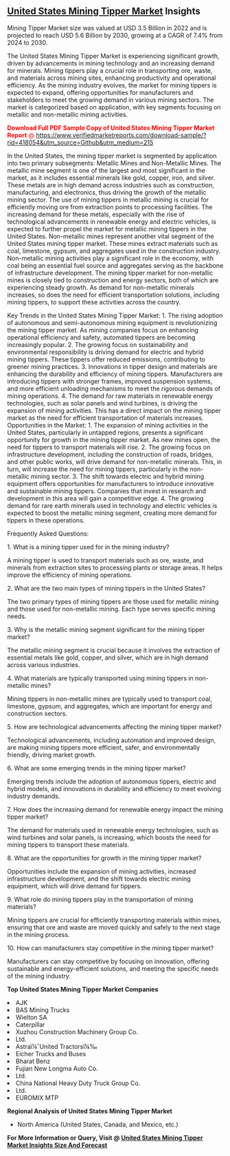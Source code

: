 <h2><a href="https://www.verifiedmarketreports.com/download-sample/?rid=418054&amp;utm_source=Github&amp;utm_medium=215" target="_blank">United States Mining Tipper Market</a> Insights</h2><p>Mining Tipper Market size was valued at USD 3.5 Billion in 2022 and is projected to reach USD 5.6 Billion by 2030, growing at a CAGR of 7.4% from 2024 to 2030.</p><p> <p>The United States Mining Tipper Market is experiencing significant growth, driven by advancements in mining technology and an increasing demand for minerals. Mining tippers play a crucial role in transporting ore, waste, and materials across mining sites, enhancing productivity and operational efficiency. As the mining industry evolves, the market for mining tippers is expected to expand, offering opportunities for manufacturers and stakeholders to meet the growing demand in various mining sectors. The market is categorized based on application, with key segments focusing on metallic and non-metallic mining activities. <p><span class=""><span style="color: #ff0000;"><strong>Download Full PDF Sample Copy of United States Mining Tipper Market Report</strong> @ </span><a href="https://www.verifiedmarketreports.com/download-sample/?rid=418054&amp;utm_source=Github&amp;utm_medium=215" target="_blank">https://www.verifiedmarketreports.com/download-sample/?rid=418054&amp;utm_source=Github&amp;utm_medium=215</a></span></p></p> <p>In the United States, the mining tipper market is segmented by application into two primary subsegments: Metallic Mines and Non-Metallic Mines. The metallic mine segment is one of the largest and most significant in the market, as it includes essential minerals like gold, copper, iron, and silver. These metals are in high demand across industries such as construction, manufacturing, and electronics, thus driving the growth of the metallic mining sector. The use of mining tippers in metallic mining is crucial for efficiently moving ore from extraction points to processing facilities. The increasing demand for these metals, especially with the rise of technological advancements in renewable energy and electric vehicles, is expected to further propel the market for metallic mining tippers in the United States. Non-metallic mines represent another vital segment of the United States mining tipper market. These mines extract materials such as coal, limestone, gypsum, and aggregates used in the construction industry. Non-metallic mining activities play a significant role in the economy, with coal being an essential fuel source and aggregates serving as the backbone of infrastructure development. The mining tipper market for non-metallic mines is closely tied to construction and energy sectors, both of which are experiencing steady growth. As demand for non-metallic minerals increases, so does the need for efficient transportation solutions, including mining tippers, to support these activities across the country.</p> <p>Key Trends in the United States Mining Tipper Market: 1. The rising adoption of autonomous and semi-autonomous mining equipment is revolutionizing the mining tipper market. As mining companies focus on enhancing operational efficiency and safety, automated tippers are becoming increasingly popular. 2. The growing focus on sustainability and environmental responsibility is driving demand for electric and hybrid mining tippers. These tippers offer reduced emissions, contributing to greener mining practices. 3. Innovations in tipper design and materials are enhancing the durability and efficiency of mining tippers. Manufacturers are introducing tippers with stronger frames, improved suspension systems, and more efficient unloading mechanisms to meet the rigorous demands of mining operations. 4. The demand for raw materials in renewable energy technologies, such as solar panels and wind turbines, is driving the expansion of mining activities. This has a direct impact on the mining tipper market as the need for efficient transportation of materials increases. Opportunities in the Market: 1. The expansion of mining activities in the United States, particularly in untapped regions, presents a significant opportunity for growth in the mining tipper market. As new mines open, the need for tippers to transport materials will rise. 2. The growing focus on infrastructure development, including the construction of roads, bridges, and other public works, will drive demand for non-metallic minerals. This, in turn, will increase the need for mining tippers, particularly in the non-metallic mining sector. 3. The shift towards electric and hybrid mining equipment offers opportunities for manufacturers to introduce innovative and sustainable mining tippers. Companies that invest in research and development in this area will gain a competitive edge. 4. The growing demand for rare earth minerals used in technology and electric vehicles is expected to boost the metallic mining segment, creating more demand for tippers in these operations. <p>Frequently Asked Questions:</p> <p>1. What is a mining tipper used for in the mining industry?</p> <p>A mining tipper is used to transport materials such as ore, waste, and minerals from extraction sites to processing plants or storage areas. It helps improve the efficiency of mining operations.</p> <p>2. What are the two main types of mining tippers in the United States?</p> <p>The two primary types of mining tippers are those used for metallic mining and those used for non-metallic mining. Each type serves specific mining needs.</p> <p>3. Why is the metallic mining segment significant for the mining tipper market?</p> <p>The metallic mining segment is crucial because it involves the extraction of essential metals like gold, copper, and silver, which are in high demand across various industries.</p> <p>4. What materials are typically transported using mining tippers in non-metallic mines?</p> <p>Mining tippers in non-metallic mines are typically used to transport coal, limestone, gypsum, and aggregates, which are important for energy and construction sectors.</p> <p>5. How are technological advancements affecting the mining tipper market?</p> <p>Technological advancements, including automation and improved design, are making mining tippers more efficient, safer, and environmentally friendly, driving market growth.</p> <p>6. What are some emerging trends in the mining tipper market?</p> <p>Emerging trends include the adoption of autonomous tippers, electric and hybrid models, and innovations in durability and efficiency to meet evolving industry demands.</p> <p>7. How does the increasing demand for renewable energy impact the mining tipper market?</p> <p>The demand for materials used in renewable energy technologies, such as wind turbines and solar panels, is increasing, which boosts the need for mining tippers to transport these materials.</p> <p>8. What are the opportunities for growth in the mining tipper market?</p> <p>Opportunities include the expansion of mining activities, increased infrastructure development, and the shift towards electric mining equipment, which will drive demand for tippers.</p> <p>9. What role do mining tippers play in the transportation of mining materials?</p> <p>Mining tippers are crucial for efficiently transporting materials within mines, ensuring that ore and waste are moved quickly and safely to the next stage in the mining process.</p> <p>10. How can manufacturers stay competitive in the mining tipper market?</p> <p>Manufacturers can stay competitive by focusing on innovation, offering sustainable and energy-efficient solutions, and meeting the specific needs of the mining industry.</p> </p><p><strong>Top United States Mining Tipper Market Companies</strong></p><div data-test-id=""><p><li>AJK</li><li> BAS Mining Trucks</li><li> Wielton SA</li><li> Caterpillar</li><li> Xuzhou Construction Machinery Group Co.</li><li> Ltd.</li><li> Astraï¼ˆUnited Tractorsï¼‰</li><li> Eicher Trucks and Buses</li><li> Bharat Benz</li><li> Fujian New Longma Auto Co.</li><li> Ltd.</li><li> China National Heavy Duty Truck Group Co.</li><li> Ltd.</li><li> EUROMIX MTP</li></p><div><strong>Regional Analysis of&nbsp;United States Mining Tipper Market</strong></div><ul><li dir="ltr"><p dir="ltr">North America&nbsp;(United States, Canada, and Mexico, etc.)</p></li></ul><p><strong>For More Information or Query, Visit @&nbsp;</strong><strong><a href="https://www.verifiedmarketreports.com/product/mining-tipper-market/?utm_source=Github&amp;utm_medium=215" target="_blank">United States Mining Tipper Market Insights Size And Forecast</a></strong></p></div>
